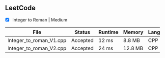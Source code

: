 ## LeetCode
  - [X] Integer to Roman | Medium

| File |Status | Runtime | Memory | Language| 
|---| ---| ---| ---| ---| 
|  Integer_to_roman_V1.cpp |Accepted|	12 ms|	8.8 MB |	CPP |
|  Integer_to_roman_V2.cpp |Accepted|	24 ms|	12.8 MB |	CPP |
